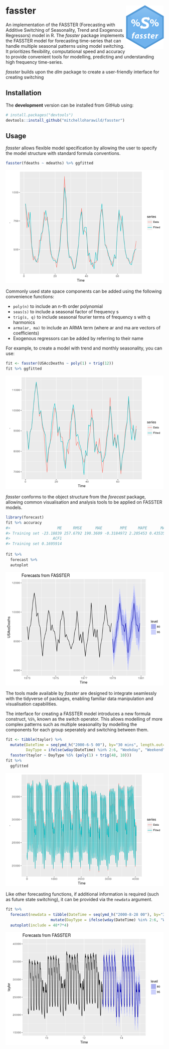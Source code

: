 <!-- README.md is generated from README.Rmd. Please edit that file -->
<!-- [![Travis-CI Build Status](https://travis-ci.org/mitchelloharawild/ggquiver.svg?branch=master)](https://travis-ci.org/mitchelloharawild/ggquiver) -->
<!-- [![CRAN_Status_Badge](http://www.r-pkg.org/badges/version/ggquiver)](https://cran.r-project.org/package=ggquiver) -->
<!-- [![Downloads](http://cranlogs.r-pkg.org/badges/ggquiver?color=brightgreen)](https://cran.r-project.org/package=ggquiver) -->
fasster <img src="man/figure/logo.png" align="right" />
=======================================================

An implementation of the FASSTER (Forecasting with Additive Switching of Seasonality, Trend and Exogenous Regressors) model in R. The *fasster* package implements the FASSTER model for forecasting time-series that can handle multiple seasonal patterns using model switching. It prioritizes flexibility, computational speed and accuracy to provide convenient tools for modelling, predicting and understanding high frequency time-series.

*fasster* builds upon the *dlm* package to create a user-friendly interface for creating switching

Installation
------------

<!-- The **stable** version can be installed from CRAN: -->
<!-- ```{r, eval = FALSE} -->
<!-- install.packages("fasster") -->
<!-- ``` -->
The **development** version can be installed from GitHub using:

``` r
# install.packages("devtools")
devtools::install_github("mitchelloharawild/fasster")
```

Usage
-----

*fasster* allows flexible model specification by allowing the user to specify the model structure with standard formula conventions.

``` r
fasster(fdeaths ~ mdeaths) %>% ggfitted
```

![](man/figure/xreg-1.png)

Commonly used state space components can be added using the following convenience functions:

-   `poly(n)` to include an n-th order polynomial
-   `seas(s)` to include a seasonal factor of frequency s
-   `trig(s, q)` to include seasonal fourier terms of frequency s with q harmonics
-   `arma(ar, ma)` to include an ARMA term (where ar and ma are vectors of coefficients)
-   Exogenous regressors can be added by referring to their name

For example, to create a model with trend and monthly seasonality, you can use:

``` r
fit <- fasster(USAccDeaths ~ poly(1) + trig(12))
fit %>% ggfitted
```

![](man/figure/component-1.png)

*fasster* conforms to the object structure from the *forecast* package, allowing common visualisation and analysis tools to be applied on FASSTER models.

``` r
library(forecast)
fit %>% accuracy
#>                     ME     RMSE      MAE        MPE     MAPE      MASE
#> Training set -23.18839 257.6792 190.3609 -0.3184972 2.205453 0.4353594
#>                   ACF1
#> Training set 0.1695914

fit %>% 
  forecast %>%
  autoplot
```

![](man/figure/forecast-1.png)

The tools made available by *fasster* are designed to integrate seamlessly with the tidyverse of packages, enabling familiar data manipulation and visualisation capabilities.

The interface for creating a FASSTER model introduces a new formula construct, `%S%`, known as the switch operator. This allows modelling of more complex patterns such as multiple seasonality by modelling the components for each group seperately and switching between them.

``` r
fit <- tibble(taylor) %>%
  mutate(DateTime = seq(ymd_h("2000-6-5 00"), by="30 mins", length.out=length(taylor)),
         DayType = ifelse(wday(DateTime) %in% 2:6, "Weekday", "Weekend")) %>% 
  fasster(taylor ~ DayType %S% (poly(1) + trig(48, 10))) 
fit %>%
  ggfitted
```

![](man/figure/complex-1.png)

Like other forecasting functions, if additional information is required (such as future state switching), it can be provided via the `newdata` argument.

``` r
fit %>% 
  forecast(newdata = tibble(DateTime = seq(ymd_h("2000-8-28 00"), by="30 mins", length.out=48*7*2)) %>%
                    mutate(DayType = ifelse(wday(DateTime) %in% 2:6, "Weekday", "Weekend"))) %>% 
  autoplot(include = 48*7*4)
```

![](man/figure/complex_fc-1.png)
